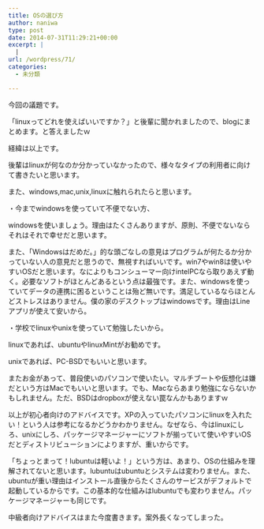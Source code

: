 ```yaml
---
title: OSの選び方
author: naniwa
type: post
date: 2014-07-31T11:29:21+00:00
excerpt: |
  |
url: /wordpress/71/
categories:
  - 未分類

---
```

今回の議題です。

「linuxってどれを使えばいいですか？」と後輩に聞かれましたので、blogにまとめます。と答えましたｗ

経緯は以上です。

後輩はlinuxが何なのか分かっていなかったので、様々なタイプの利用者に向けて書きたいと思います。

また、windows,mac,unix,linuxに触れられたらと思います。

・今までwindowsを使っていて不便でない方、

windowsを使いましょう。理由はたくさんありますが、原則、不便でないならそれはそれで幸せだと思います。

また、「Windowsはだめだ。」的な頭ごなしの意見はプログラムが何たるか分かっていない人の意見だと思うので、無視すればいいです。win7やwin8は使いやすいOSだと思います。なによりもコンシューマー向けintelPCなら取りあえず動く。必要なソフトがほとんどあるという点は最強です。また、windowsを使っていてデータの連携に困るということは殆ど無いです。満足しているならほとんどストレスはありません。僕の家のデスクトップはwindowsです。理由はLineアプリが使えて安いから。

・学校でlinuxやunixを使っていて勉強したいから。

linuxであれば、ubuntuやlinuxMintがお勧めです。

unixであれば、PC-BSDでもいいと思います。

またお金があって、普段使いのパソコンで使いたい。マルチブートや仮想化は嫌だという方はMacでもいいと思います。でも、Macならあまり勉強にならないかもしれません。ただ、BSDはdropboxが使えない罠なんかもありますｗ

以上が初心者向けのアドバイスです。XPの入っていたパソコンにlinuxを入れたい！という人は参考になるかどうかわかりません。なぜなら、今はlinuxにしろ、unixにしろ、パッケージマネージャーにソフトが揃っていて使いやすいOSだとディストリビューションによりますが、重いからです。

「ちょっとまって！lubuntuは軽いよ！」という方は、あまり、OSの仕組みを理解されてないと思います。lubuntuはubuntuとシステムは変わりません。また、ubuntuが重い理由はインストール直後からたくさんのサービスがデフォルトで起動しているからです。この基本的な仕組みはlubuntuでも変わりません。パッケージマネージャーも同じです。

中級者向けアドバイスはまた今度書きます。案外長くなってしまった。